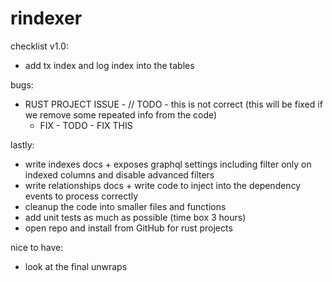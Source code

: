 # rindexer

checklist v1.0:
- add tx index and log index into the tables

bugs:
- RUST PROJECT ISSUE - // TODO - this is not correct (this will be fixed if we remove some repeated info from the code)
  - FIX - TODO - FIX THIS
  
lastly:
- write indexes docs + exposes graphql settings including filter only on indexed columns and disable advanced filters
- write relationships docs + write code to inject into the dependency events to process correctly
- cleanup the code into smaller files and functions
- add unit tests as much as possible (time box 3 hours)
- open repo and install from GitHub for rust projects

nice to have:
- look at the final unwraps

